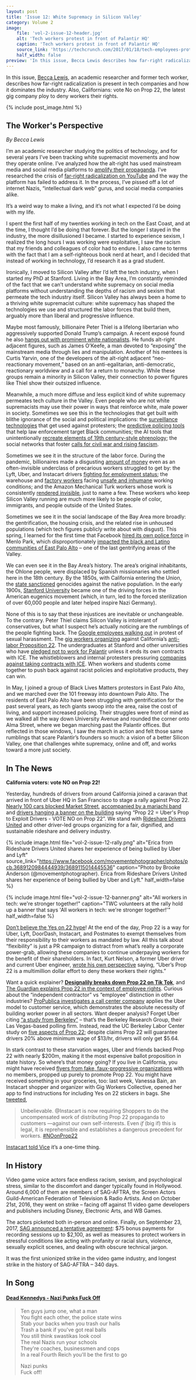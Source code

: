 ```yaml
---
layout: post
title: 'Issue 12: White Supremacy in Silicon Valley'
category: Volume 2
image:
    file: 'vol-2-issue-12-header.jpg'
    alt: 'Tech workers protest in front of Palantir HQ'
    caption: 'Tech workers protest in front of Palantir HQ'
    source_link: 'https://techcrunch.com/2017/01/18/tech-employees-protest-in-front-of-palantir-hq-over-fears-it-will-build-trumps-muslim-registry/'
    half_width: false
preview: 'In this issue, Becca Lewis describes how far-right radicalization is present in tech companies and how it dominates the industry.'
---
```


In this issue, [Becca Lewis](https://twitter.com/beccalew), an academic researcher and former tech worker, describes how far-right radicalization is present in tech companies and how it dominates the industry. Also, Californians: vote No on Prop 22, the latest gig company ploy to deny workers their rights.

<!--excerpt-->

{% include post_image.html %}

## The Worker's Perspective

*By Becca Lewis*

I’m an academic researcher studying the politics of technology, and for several years I’ve been tracking white supremacist movements and how they operate online. I’ve analyzed how the alt-right has used mainstream media and social media platforms to [amplify their propaganda](https://datasociety.net/wp-content/uploads/2017/05/DataAndSociety_MediaManipulationAndDisinformationOnline-1.pdf). I’ve researched the crisis of [far-right radicalization on YouTube](https://ffwd.medium.com/all-of-youtube-not-just-the-algorithm-is-a-far-right-propaganda-machine-29b07b12430) and the way the platform has failed to address it. In the process, I’ve pissed off a lot of internet Nazis, “intellectual dark web” gurus, and social media companies alike.

It’s a weird way to make a living, and it’s not what I expected I’d be doing with my life. 

I spent the first half of my twenties working in tech on the East Coast, and at the time, I thought I’d be doing that forever. But the longer I stayed in the industry, the more disillusioned I became. I started to experience sexism, I realized the long hours I was working were exploitative, I saw the racism that my friends and colleagues of color had to endure. I also came to terms with the fact that I am a self-righteous book nerd at heart, and I decided that instead of working in technology, I’d research it as a grad student.

Ironically, I moved to Silicon Valley after I’d left the tech industry, when I started my PhD at Stanford. Living in the Bay Area, I’m constantly reminded of the fact that we can’t understand white supremacy on social media platforms without understanding the depths of racism and sexism that permeate the tech industry itself. Silicon Valley has always been a home to a thriving white supremacist culture: white supremacy has shaped the technologies we use and structured the labor forces that build them, arguably more than liberal and progressive influence.

Maybe most famously, billionaire Peter Thiel is a lifelong libertarian who aggressively supported Donald Trump’s campaign. A recent exposé found he also [hangs out with prominent white nationalists](https://www.buzzfeednews.com/article/rosiegray/peter-thiel-donald-trump-white-nationalist-support). He funds alt-right adjacent figures, such as James O’Keefe, a man devoted to “exposing” the mainstream media through lies and manipulation. Another of his mentees is Curtis Yarvin, one of the developers of the alt-right adjacent “neo-reactionary movement,” based on an anti-egalitarian, anti-democratic, reactionary worldview and a call for a return to monarchy. While these groups remain a minority in Silicon Valley, their connection to power figures like Thiel show their outsized influence.

Meanwhile, a much more diffuse and less explicit kind of white supremacy permeates tech culture in the Valley. Even people who are not white supremacists may use their power in ways that reinforce white, male power in society. Sometimes we see this in the technologies that get built with blithe ignorance of the social and political implications: the [surveillance technologies](https://gothamist.com/news/nypd-used-facial-recognition-unit-in-siege-of-black-lives-matter-activists-apartment) that get used against protesters; the [predictive policing tools](https://journals.sagepub.com/doi/full/10.1177/0003122417725865) that help law enforcement target Black communities; the AI tools that unintentionally [recreate elements of 19th century-style phrenology](https://www.vice.com/en/article/g5pawq/an-ai-paper-published-in-a-major-journal-dabbles-in-phrenology); the social networks that foster [calls for civil war and rising fascism](https://www.theguardian.com/world/2020/sep/23/oregon-portland-pro-trump-protests-violence-texts).

Sometimes we see it in the structure of the labor force. During the pandemic, billionaires made a disgusting [amount of money](https://markets.businessinsider.com/news/stocks/us-billionaires-wealth-net-worth-pandemic-covid-billion-2020-9-1029599756) even as an often-invisible underclass of precarious workers struggled to get by: the Lyft, Uber, and Instacart drivers [fighting for employment status](https://www.reuters.com/article/uber-california/uber-lyft-spend-big-in-california-to-oppose-even-costlier-gig-worker-law-idUSKBN26Q2LX); the warehouse and [factory workers](https://www.theguardian.com/technology/2017/may/18/tesla-workers-factory-conditions-elon-musk) facing [unsafe and inhumane](https://www.theguardian.com/technology/2020/feb/05/amazon-workers-protest-unsafe-grueling-conditions-warehouse) working conditions; and the Amazon Mechanical Turk workers whose work is consistently [rendered invisible](https://crowdsourcing-class.org/readings/downloads/ethics/turkopticon.pdf), just to name a few. These workers who keep Silicon Valley running are much more likely to be people of color, immigrants, and people outside of the United States.

Sometimes we see it in the social landscape of the Bay Area more broadly: the gentrification, the housing crisis, and the related rise in unhoused populations (which tech figures publicly write about with disgust). This spring, I learned for the first time that Facebook [hired its own police force](https://www.vice.com/en/article/d3akm7/how-facebook-bought-a-police-force) in Menlo Park, which disproportionately [impacted the black and Latino communities of East Palo Alto](https://onezero.medium.com/blm-protestors-demand-facebook-defunds-its-police-program-fe6a0c6be917) – one of the last gentrifying areas of the Valley.

We can even see it in the Bay Area’s history. The area’s original inhabitants, the Ohlone people, were displaced by Spanish missionaries who settled here in the 18th century. By the 1850s, with California entering the Union, the [state sanctioned](https://newsroom.ucla.edu/stories/revealing-the-history-of-genocide-against-californias-native-americans) genocides against the native population. In the early 1900s, [Stanford University](https://www.stanfordeugenics.com/) became one of the driving forces in the American eugenics movement (which, in turn, led to the forced sterilization of over 60,000 people and later helped inspire Nazi Germany).

None of this is to say that these injustices are inevitable or unchangeable. To the contrary. Peter Thiel claims Silicon Valley is intolerant of conservatives, but what I suspect he’s actually noticing are the rumblings of the people fighting back. The [Google employees walking out](https://www.nytimes.com/2018/11/01/technology/google-walkout-sexual-harassment.html) in protest of sexual harassment. The [gig workers organizing](https://drivers-united.org/) against California’s [anti-labor Proposition 22](https://www.theguardian.com/commentisfree/2020/sep/11/why-uber-and-lyft-are-taking-a-page-out-of-big-tobaccos-playbook-in-labor-law-battle). The undergraduates at Stanford and other universities who have [pledged not to work for Palantir](https://www.mercurynews.com/2019/09/16/stanford-cal-other-college-students-we-wont-work-for-palantir-over-ice-contracts/) unless it ends its own contracts with ICE. The whistleblowers and internal protesters pressuring [companies against taking contracts with ICE](https://techcrunch.com/2020/09/24/hootsuite-ice-contract/). When workers and students come together to push back against racist policies and exploitative products, they can win.

In May, I joined a group of Black Lives Matters protestors in East Palo Alto, and we marched over the 101 freeway into downtown Palo Alto. The residents of East Palo Alto have been struggling with gentrification for the past several years, as tech giants swoop into the area, raise the cost of living, and support increased policing. Their struggles were front of mind as we walked all the way down University Avenue and rounded the corner onto Alma Street, where we began marching past the Palantir offices. But reflected in those windows, I saw the march in action and felt those same rumblings that scare Palantir’s founders so much: a vision of a better Silicon Valley, one that challenges white supremacy, online and off, and works toward a more just society.


## In The News

**California voters: vote NO on Prop 22!**

Yesterday, hundreds of drivers from around California joined a caravan that arrived in front of Uber HQ in San Francisco to stage a rally against Prop 22. [Nearly 100 cars blocked Market Street](https://twitter.com/neil_park_/status/1316840170600067072), [accompanied by a mariachi band](https://twitter.com/wedriveprogress/status/1316836415703900160) and [drivers hanging a banner on the building](https://twitter.com/wedriveprogress/status/1316840563480555520) saying “Prop 22 = Uber's Prop to Exploit Drivers - VOTE NO on Prop 22”. We stand with [Rideshare Drivers United](https://drivers-united.org) and other driver-led groups organizing for a fair, dignified, and sustainable rideshare and delivery industry. 

{% include image.html
    file="vol-2-issue-12-rally.png"
    alt="Erica from Rideshare Drivers United shares her experience of being bullied by Uber and Lyft"
    source_link="https://www.facebook.com/movementphotographer/photos/pcb.3689120984444939/3689115014445536"
    caption="Photo by Brooke Anderson (@movementphotographer). Erica from Rideshare Drivers United shares her experience of being bullied by Uber and Lyft."
    half_width=false
%}

{% include image.html
    file="vol-2-issue-12-banner.png"
    alt="All workers in tech: we're stronger together!"
    caption="TWC volunteers at the rally hold up a banner that says 'All workers in tech: we're stronger together!'"
    half_width=false
%}

[Don’t believe the Yes on 22 hype](https://twitter.com/SpikeFriedman/status/1314091855655530497)! At the end of the day, Prop 22 is a way for Uber, Lyft, DoorDash, Instacart, and Postmates to exempt themselves from their responsibility to their workers as mandated by law. All this talk about “flexibility” is just a PR campaign to distract from what’s really a corporate power-grab, allowing these companies to continue underpaying workers for the benefit of their shareholders. In fact, Kurt Nelson, a former Uber driver and current Uber engineer, [wrote his own perspective](https://techcrunch.com/2020/10/06/im-a-software-engineer-at-uber-im-voting-against-prop-22/) saying, “Uber’s Prop 22 is a multimillion dollar effort to deny these workers their rights.”

Want a quick explainer? [**Designalily breaks down Prop 22 on Tik Tok**](https://www.tiktok.com/@designalily/video/6881824903398558981), and [The Guardian explains Prop 22 in the context of employee rights](https://www.theguardian.com/us-news/2020/oct/15/proposition-22-california-ballot-measure-explained). Curious about the “independent contractor” vs “employee” distinction in other industries? [ProPublica investigates a call center company](https://www.propublica.org/article/meet-the-customer-service-reps-for-disney-and-airbnb-who-have-to-pay-to-talk-to-you) applies the Uber model to customer service, which demonstrates the absolute necessity of building worker power in all sectors. Want deeper analysis? Forget Uber citing [“a study from Berkeley”](https://twitter.com/veenadubal/status/1310758171250696192) – that’s the Berkeley Research Group, their Las Vegas-based polling firm. Instead, read the UC Berkeley Labor Center study on [five aspects of Prop 22](https://laborcenter.berkeley.edu/the-effects-of-proposition-22-on-driver-earnings-response-to-a-lyft-funded-report-by-dr-christopher-thornberg/); despite claims Prop 22 will guarantee drivers 20% above minimum wage of $13/hr, drivers will only get $5.64.

In stark contrast to these starvation wages, Uber and friends backed Prop 22 with nearly $200m, making it the most expensive ballot proposition in state history. So where’s that money going? If you live in California, you might have received [flyers from fake, faux-progressive organizations](https://www.sfgate.com/politics/article/Fake-progressive-mailers-urge-yes-on-Uber-Lyft-15635173.php) with no members, propped up purely to promote Prop 22. You might have received something in your groceries, too: last week, Vanessa Bain, an Instacart shopper and organizer with Gig Workers Collective, opened her app to find instructions for including Yes on 22 stickers in bags. She [tweeted](https://twitter.com/hashtagmolotov/status/1315073745006989312),
> Unbelievable. @Instacart is now requiring Shoppers to do the uncompensated work of distributing Prop 22 propaganda to customers —against our own self-interests. Even *if* (big if) this is legal, it is reprehensible and establishes a dangerous precedent for workers. [#NOonProp22](https://twitter.com/hashtag/noonprop22)

[Instacart told Vice](https://www.vice.com/en/article/7kp5yq/instacart-asked-its-gig-workers-to-distribute-propaganda-that-would-hurt-them) it’s a one-time thing.


## In History

Video game voice actors face endless racism, sexism, and psychological stress, similar to the discomfort and danger typically found in Hollywood. Around 6,000 of them are members of SAG-AFTRA, the Screen Actors Guild-American Federation of Television & Radio Artists. And on October 21st, 2016, they went on strike – facing off against 11 video game developers and publishers including Disney, Electronic Arts, and WB Games. 

The actors picketed both in-person and online. Finally, on September 23, 2017, [SAG announced a tentative agreement](https://www.sagaftra.org/sag-aftra-reaches-tentative-agreement-end-video-game-strike-0): $75 bonus payments for recording sessions up to $2,100, as well as measures to protect workers in stressful conditions like acting with profanity or racial slurs, violence, sexually explicit scenes, and dealing with obscure technical jargon.

It was the first unionized strike in the video game industry, and longest strike in the history of SAG-AFTRA – 340 days.


## In Song

#### [Dead Kennedys - Nazi Punks Fuck Off](https://www.youtube.com/watch?v=kTs_Q4hEqmA)

> Ten guys jump one, what a man  
> You fight each other, the police state wins  
> Stab your backs when you trash our halls  
> Trash a bank if you've got real balls  
> You still think swastikas look cool  
> The real Nazis run your schools  
> They're coaches, businessmen and cops  
> In a real Fourth Reich you'll be the first to go  
> 
> Nazi punks  
> Fuck off!
